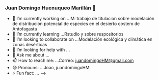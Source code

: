 ### Juan Domingo Huenuqueo Marillán 👋
- 🔭 I’m currently working on ...Mi trabajo de titulacion sobre modelación de distribución potencial de especies en el desierto costero de Antofagasta
- 🌱 I’m currently learning ...Rstudio y sobre respositorios
- 👯 I’m looking to collaborate on ...Modelación ecológica y climática en zonas desérticas
- 🤔 I’m looking for help with ...
- 💬 Ask me about ...
- 📫 How to reach me: ...Correo: juandomingoHM@gmail.com
- 😄 Pronouns: ...Joao, juandomingoHM
- ⚡ Fun fact: ...
-->
